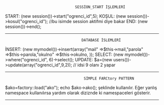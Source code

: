 									SESSİON_START İŞLEMLERİ
START:   (new session())->start("ogrenci_id",5);
KOŞUL: 	 (new session())->kosul("ogrenci_id"); //bu isimde session aktifmi diye bakar
END:     (new session())->end();


_______________________________________________________________________________________________________________________________________________________

									   DATABASE İSLEMLERİ

İNSERT: (new mymodel())->insert(array("mail" =>$this->mail,"parola" =>$this->parola,"okulno" =>$this->okulno, ));
SELECT: (new mymodel())->where("ogrenci_id", 6)->select();
UPDATE:   $a=(new users())->update(array("ogrenci_id",9,2)); // idsi 9 olanı 2 yapar


________________________________________________________________________________________________________________________________________________________


										SİMPLE FARCtory PATTERN

$ako=factory::load("ako");
echo $ako->ako();
şeklinde kullanılır. Eğer yanlış namespace kullanılırsa yardım olarak diziznde ki namespaceleri gösterir.
________________________________________________________________________________________________________________________________________________________


